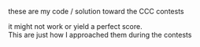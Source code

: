 these are my code / solution toward the CCC contests

it might not work or yield a perfect score.  
This are just how I approached them during the contests
